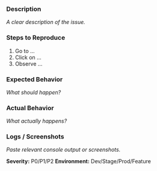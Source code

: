 ### Description
_A clear description of the issue._

### Steps to Reproduce
1. Go to …
2. Click on …
3. Observe …

### Expected Behavior
_What should happen?_

### Actual Behavior
_What actually happens?_

### Logs / Screenshots
_Paste relevant console output or screenshots._

**Severity:** P0/P1/P2 
**Environment:** Dev/Stage/Prod/Feature
